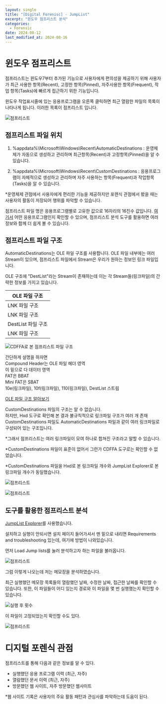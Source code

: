 ```yaml
---
layout: single
title: "[Digital Forenisc] - JumpList"
excerpt: "윈도우 점프리스트 분석"
categories:
  - Forensic
date: 2024-08-12
last_modified_at: 2024-08-16
---
```


# 윈도우 점프리스트

점프리스트는 윈도우7부터 추가된 기능으로 사용자에게 편의성을 제공하기 위해 사용자가 최근 사용한 항목(Recent), 고정한 항목(Pinned), 자주사용한 항목(Frequent), 작업 항목(Tasks)에 빠르게 접근하기 위한 기능입니다. 

윈도우 작업표시줄에 있는 응용프로그램을 오른쪽 클릭하면 최근 열람한 파일의 목록이 나타나게 됩니다. 이러한 목록이 점프리스트 입니다. 

![](/assets/forensic/JumpList.png "점프리스트")

## 점프리스트 파일 위치 

1. %appdata%\Microsoft\Windows\Recent\AutomaticDestinations 
: 운영체제가 자동으로 생성하고 관리하며 최근항목(Recent)과 고정항목(Pinned)을 알 수 있습니다.

2. %appdata%\Microsoft\Windows\Recent\CustomDestinations
: 응용프로그램이 자체적으로 생성하고 관리하며 자주 사용하는 항목(Frequent)과 작업항목(Tasks)을 알 수 있습니다.

*운영체제 관점에서 사용자에게 편리한 기능을 제공하지만 
포렌식 관점에서 봤을 때는 사용자의 활동이 저장되어 행위를 파악할 수 있습니다.

점프리스트 파일 명은 응용프로그램별로 고유한 값으로 16자리의 16진수 값입니다. 
[여기서](https://github.com/EricZimmerman/JumpList/blob/master/JumpList/Resources/AppIDs.txt) 어떤 응용프로그램인지 확인할 수 있으며, 점프리스트 분석 도구를 활용하면 여러 정보와 함께 더 쉽게 볼 수 있습니다. 

## 점프리스트 파일 구조

AutomaticDestinations는 OLE 파일 구조를 사용합니다.
OLE 파일 내부에는 여러 Stream이 있으며,
점프리스트 파일에서 Stream은 우리가 원하는 정보인 링크 파일입니다. <br>

OLE 구조에 "DestList"라는 Stream이 존재하는데 이는 각 Stream들(링크파일)의 간략한 정보를 가지고 있습니다.


  |OLE 파일 구조|
  | ----------- | 
  | LNK 파일 구조|
  | LNK 파일 구조| 
  | DestList 파일 구조 | 
  | LNK 파일 구조| 

![](/assets/forensic/JumpList/CDFFA.png "CDFFA로 본 점프리스트 파일 구조")

간단하게 설명을 하자면<BR> 
Compound Header는 OLE 파일 헤더 영역<BR>
이 밑으로 다 데이터 영역<br>
FAT은 BBAT<BR>
Mini FAT은 SBAT<BR>
10e(링크파일), 10f(링크파일), 110(링크파일), DestList 스트림

[OLE 파일 구조 알아보기](https://hovember.github.io/forensic/OLE/)

CustomDestinations 파일의 구조는 알 수 없습니다.<br>
하지만, Hxd 도구로 확인해 본 결과 불규칙적으로 링크파일 구조가 여러 개 존재<br>
CustomDestinations 파일도 AutomaticDestinations 파일과 같이 여러 링크파일로 구성되어 있는 구조입니다.<br>

*그래서 점프리스트는 여러 링크파일이 모여 하나로 합쳐진 구조라고 말할 수 있습니다.<br>

*CustomDestinations 파일이 표준이 없어서 그런가 CDFFA 도구로는 확인할 수 없었습니다. <br>

*CustomDestinations 파일을 Hxd로 본 링크파일 개수와 JumpList Explorer로 본 링크파일 개수가 동일했습니다. 

![](/assets/forensic/JumpList/Cus.png "점프리스트")

![](/assets/forensic/JumpList/Cus2.png "점프리스트")

## 도구를 활용한 점프리스트 분석 

[JumpList Explorer](https://ericzimmerman.github.io/#!index.md)를 사용했습니다. 

설치하고 실행이 안되시면 설치 페이지 들어가셔서 맨 밑으로 내리면 Requirements and troubleshooting 있는데, 여기에 방법이 나와있습니다. 

먼저 Load Jump lists를 눌러 분석하고자 하는 파일을 불러옵니다. 

![](/assets/forensic/JumpList/JumpList도구.png "점프리스트")

그럼 이렇게 나오는데 저는 메모장을 분석하였습니다.

최근 실행했던 메모장 목록들의 열람했던 날짜, 수정한 날짜, 접근한 날짜를 확인할 수 있습니다. 또한, 이 파일들이 어디 있는지 경로와 이 파일을 몇 번 실행했는지 확인할 수 있습니다.

![](/assets/forensic/JumpList/실행횟수.png "실행 후 횟수")


이 파일이 고정되었는지 확인할 수도 있다. 

![](/assets/forensic/JumpList/JumpList도구2.png "점프리스트")

# 디지털 포렌식 관점

점프리스트를 통해 다음과 같은 정보를 알 수 있다. 

- 실행했던 응용 프로그램 이력 (최근, 자주)
- 열람했던 문서 이력 (최근, 자주)
- 방문했던 웹 사이트, 자주 방문했던 웹사이트

*웹 사이트 기록은 사용자의 주요 활동 패턴과 관심사를 파악하는데 도움이 된다.
